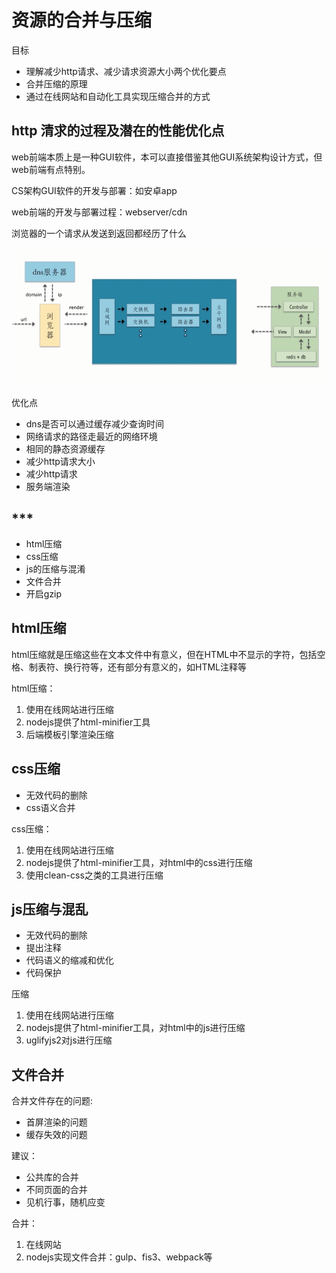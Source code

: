 # 资源的合并与压缩

目标

- 理解减少http请求、减少请求资源大小两个优化要点
- 合并压缩的原理
- 通过在线网站和自动化工具实现压缩合并的方式


## http 清求的过程及潜在的性能优化点

web前端本质上是一种GUI软件，本可以直接借鉴其他GUI系统架构设计方式，但web前端有点特别。

CS架构GUI软件的开发与部署：如安卓app

web前端的开发与部署过程：webserver/cdn


浏览器的一个请求从发送到返回都经历了什么

![01.png](./img/01.png)


优化点

- dns是否可以通过缓存减少查询时间
- 网络请求的路径走最近的网络环境
- 相同的静态资源缓存
- 减少http请求大小
- 减少http请求
- 服务端渲染


## ***

- html压缩
- css压缩
- js的压缩与混淆
- 文件合并
- 开启gzip

## html压缩

html压缩就是压缩这些在文本文件中有意义，但在HTML中不显示的字符，包括空格、制表符、换行符等，还有部分有意义的，如HTML注释等

html压缩：
1. 使用在线网站进行压缩
2. nodejs提供了html-minifier工具
3. 后端模板引擎渲染压缩

## css压缩

- 无效代码的删除
- css语义合并

css压缩：
1. 使用在线网站进行压缩
2. nodejs提供了html-minifier工具，对html中的css进行压缩
3. 使用clean-css之类的工具进行压缩

## js压缩与混乱

- 无效代码的删除
- 提出注释
- 代码语义的缩减和优化
- 代码保护

压缩
1. 使用在线网站进行压缩
2. nodejs提供了html-minifier工具，对html中的js进行压缩
3. uglifyjs2对js进行压缩


## 文件合并

合并文件存在的问题:
- 首屏渲染的问题
- 缓存失效的问题

建议：
- 公共库的合并
- 不同页面的合并
- 见机行事，随机应变


合并：
1. 在线网站
2. nodejs实现文件合并：gulp、fis3、webpack等
